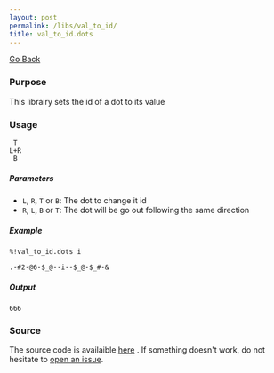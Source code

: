 ```yaml
---
layout: post
permalink: /libs/val_to_id/
title: val_to_id.dots
---
```


[Go Back](../../libraries)

### Purpose
This librairy sets the id of a dot to its value

### Usage
    
     T
    L+R
     B

##### Parameters
- `L`, `R`, `T` or `B`: The dot to change it id
- `R`, `L`, `B` or `T`: The dot will be go out following the same direction

##### Example

    %!val_to_id.dots i

    .-#2-@6-$_@--i--$_@-$_#-&

##### Output

    666
   
### Source 
The source code is availaible [here](https://github.com/aaronjanse/asciidots/blob/master/dots/libs/val_to_id.dots)
. If something doesn't work, do not hesitate to [open an issue](https://github.com/aaronjanse/asciidots/issues/new?title=Bug%20in%20val_to_id%20library:%20).
